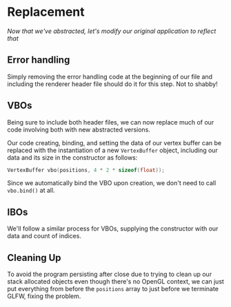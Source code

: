 # Replacement

*Now that we've abstracted, let's modify our original application to reflect that*

## Error handling

Simply removing the error handling code at the beginning of our file and including the renderer header file should do it for this step. Not to shabby!

## VBOs

Being sure to include both header files, we can now replace much of our code involving both with new abstracted versions.

Our code creating, binding, and setting the data of our vertex buffer can be replaced with the instantiation of a new `VertexBuffer` object, including our data and its size in the constructor as follows:

```c++
VertexBuffer vbo(positions, 4 * 2 * sizeof(float));
```

Since we automatically bind the VBO upon creation, we don't need to call `vbo.bind()` at all.

## IBOs

We'll follow a similar process for VBOs, supplying the constructor with our data and count of indices.

## Cleaning Up

To avoid the program persisting after close due to trying to clean up our stack allocated objects even though there's no OpenGL context, we can just put everything from before the `positions` array to just before we terminate GLFW, fixing the problem.

